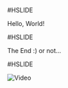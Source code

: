#HSLIDE

Hello, World!

#HSLIDE

The End :) or not...

#HSLIDE

![Video](https://www.youtube.com/embed/OR4JaAmA9rk)

